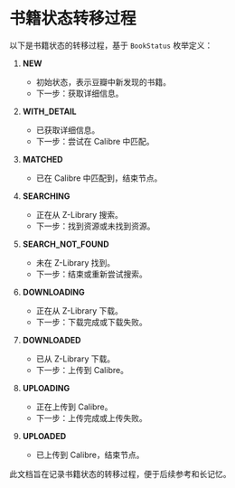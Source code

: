 # 书籍状态转移过程

以下是书籍状态的转移过程，基于 `BookStatus` 枚举定义：

1. **NEW**
   - 初始状态，表示豆瓣中新发现的书籍。
   - 下一步：获取详细信息。

2. **WITH_DETAIL**
   - 已获取详细信息。
   - 下一步：尝试在 Calibre 中匹配。

3. **MATCHED**
   - 已在 Calibre 中匹配到，结束节点。

4. **SEARCHING**
   - 正在从 Z-Library 搜索。
   - 下一步：找到资源或未找到资源。

5. **SEARCH_NOT_FOUND**
   - 未在 Z-Library 找到。
   - 下一步：结束或重新尝试搜索。

6. **DOWNLOADING**
   - 正在从 Z-Library 下载。
   - 下一步：下载完成或下载失败。

7. **DOWNLOADED**
   - 已从 Z-Library 下载。
   - 下一步：上传到 Calibre。

8. **UPLOADING**
   - 正在上传到 Calibre。
   - 下一步：上传完成或上传失败。

9. **UPLOADED**
   - 已上传到 Calibre，结束节点。

此文档旨在记录书籍状态的转移过程，便于后续参考和长记忆。